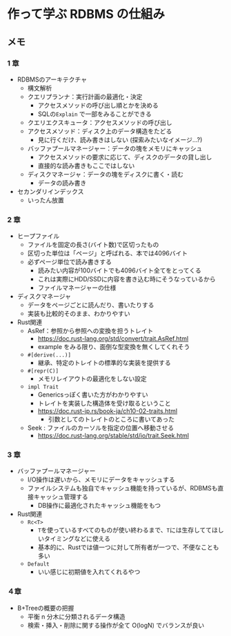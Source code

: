 # 作って学ぶ RDBMS の仕組み

## メモ

### 1 章

- RDBMSのアーキテクチャ
  - 構文解析
  - クエリプランナ：実行計画の最適化・決定
    - アクセスメソッドの呼び出し順とかを決める
    - SQLの`Explain` で一部をみることができる
  - クエリエクスキュータ：アクセスメソッドの呼び出し
  - アクセスメソッド：ディスク上のデータ構造をたどる
    - 見に行くだけ、読み書きはしない (探索みたいなイメージ...?)
  - バッファプールマネージャー：データの塊をメモリにキャッシュ
    - アクセスメソッドの要求に応じて、ディスクのデータの貸し出し
    - 直接的な読み書きもここではしない
  - ディスクマネージャ：データの塊をディスクに書く・読む
    - データの読み書き
- セカンダリインデックス
  - いったん放置


### 2 章

- ヒープファイル
  - ファイルを固定の長さ(バイト数)で区切ったもの
  - 区切った単位は「ページ」と呼ばれる、本では4096バイト
  - 必ずページ単位で読み書きする
    - 読みたい内容が100バイトでも4096バイト全てをとってくる
    - これは実際にHDD/SSDに内容を書き込む時にそうなっているから
    - ファイルマネージャーの仕様
- ディスクマネージャ
  - データをページごとに読んだり、書いたりする
  - 実装も比較的そのまま、わかりやすい
- Rust関連
  - AsRef：参照から参照への変換を担うトレイト
    - https://doc.rust-lang.org/std/convert/trait.AsRef.html
    - example をみる限り、面倒な型変換を無くしてくれそう
  - `#[derive(...)]`
    - 継承、特定のトレイトの標準的な実装を提供する
  - `#[repr(C)]`
    - メモリレイアウトの最適化をしない設定
  - `impl Trait`
    - Genericsっぽく書いた方がわかりやすい
    - トレイトを実装した構造体を受け取るということ
    - https://doc.rust-jp.rs/book-ja/ch10-02-traits.html
      - 引数としてのトレイトのところに書いてあった
  - Seek : ファイルのカーソルを指定の位置へ移動させる
    - https://doc.rust-lang.org/stable/std/io/trait.Seek.html

### 3 章

- バッファプールマネージャー
  - I/O操作は遅いから、メモリにデータをキャッシュする
  - ファイルシステムも独自でキャッシュ機能を持っているが、RDBMSも直接キャッシュ管理する
    - DB操作に最適化されたキャッシュ機能をもつ
- Rust関連
  - `Rc<T>`
    - `T`を使っているすべてのものが使い終わるまで、`T`には生存しててほしいタイミングなどに使える
    - 基本的に、Rustでは値一つに対して所有者が一つで、不便なことも多い
  - `Default`
    - いい感じに初期値を入れてくれるやつ


### ４章

- B+Treeの概要の把握
  - 平衡 n 分木に分類されるデータ構造
  - 検索・挿入・削除に関する操作が全て O(logN) でバランスが良い
